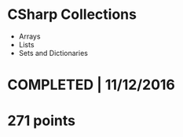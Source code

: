 # CSharp Collections
- Arrays 
- Lists 
- Sets and Dictionaries 

# COMPLETED | 11/12/2016
# 271 points
